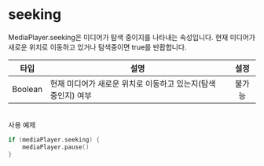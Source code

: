 # seeking

MediaPlayer.seeking은 미디어가 탐색 중이지를 나타내는 속성입니다. 현재 미디어가 새로운 위치로 이동하고 있거나 탐색중이면 true를 반홥합니다.

|타입|설명|설정|
|:--:|--|:--:|
|Boolean|현재 미디어가 새로운 위치로 이동하고 있는지(탐색 중인지) 여부|불가능|

\
사용 예제
```kotlin
if (mediaPlayer.seeking) {
    mediaPlayer.pause()
}
```

